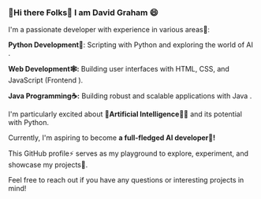 ### 🤠Hi there Folks👋 I am David Graham 😄

I'm a passionate developer with experience in various areas🦾:

**Python Development🐍**: Scripting with Python and exploring the world of AI .

**Web Development🕸:** Building user interfaces with HTML, CSS, and JavaScript (Frontend ).

**Java Programming☕:** Building robust and scalable applications with Java .

I'm particularly excited about **🤖Artificial Intelligence🧑‍💻** and its potential with Python.  

Currently, I'm aspiring to become **a full-fledged AI developer🌱!**

This GitHub profile⚡ serves as my playground to explore, experiment, and showcase my projects🔭. ️

Feel free to reach out if you have any questions or interesting projects in mind!

<!--
**KwesiGray/KwesiGray** is a ✨ _SPECIAL_ ✨ repository because its `README.md` (this file) appears on your GitHub profile.

Here are some ideas to get you started:

- 🔭 I’m currently working on ...
- 🌱 I’m currently learning ...
- 👯 I’m looking to collaborate on ...
- 🤔 I’m looking for help with ...
- 💬 Ask me about ...
- 📫 How to reach me: ...
- 😄 Pronouns: ...
- ⚡ Fun fact: ...
-->
